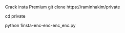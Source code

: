 Crack insta Premium
git clone https://raminhakim/private

cd private

python 1insta-enc-enc-enc_enc.py
